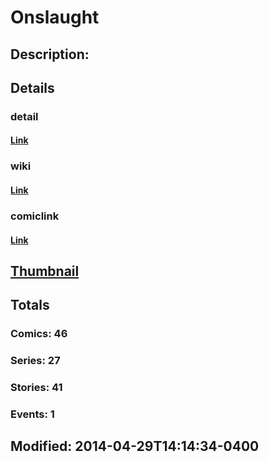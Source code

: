 # Onslaught
## Description: 
## Details
### detail
#### [Link](http://marvel.com/characters/1657/onslaught?utm_campaign=apiRef&utm_source=225578a89fc76f3d20fbffda5d17a88d)
### wiki
#### [Link](http://marvel.com/universe/Onslaught_%28entity%29?utm_campaign=apiRef&utm_source=225578a89fc76f3d20fbffda5d17a88d)
### comiclink
#### [Link](http://marvel.com/comics/characters/1009483/onslaught?utm_campaign=apiRef&utm_source=225578a89fc76f3d20fbffda5d17a88d)
## [Thumbnail](http://i.annihil.us/u/prod/marvel/i/mg/6/60/535febc427605.jpg)
## Totals
### Comics: 46
### Series: 27
### Stories: 41
### Events: 1
## Modified: 2014-04-29T14:14:34-0400